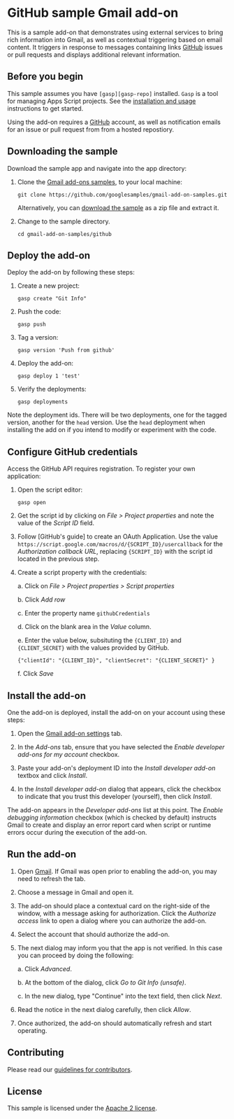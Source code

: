 # GitHub sample Gmail add-on

This is a sample add-on that demonstrates using external services to bring
rich information into Gmail, as well as contextual triggering based on
email content. It triggers in response to messages containing links
[GitHub](github) issues or pull requests and displays additional relevant
information.

<!-- TODO: Link to published version to try it out? -->

## Before you begin

This sample assumes you have `[gasp][gasp-repo]` installed. `Gasp` is a
tool for managing Apps Script projects. See the
[installation and usage](gasp-install) instructions to get started.

Using the add-on requires a [GitHub](github) account, as well as notification
emails for an issue or pull request from from a hosted repostiory.

## Downloading the sample

Download the sample app and navigate into the app directory:

1.  Clone the [Gmail add-ons samples][github-repo], to your local
    machine:

        git clone https://github.com/googlesamples/gmail-add-on-samples.git

    Alternatively, you can [download the sample][github-zip] as a zip file and
    extract it.

2.  Change to the sample directory.

        cd gmail-add-on-samples/github

## Deploy the add-on

Deploy the add-on by following these steps:

1.  Create a new project:

        gasp create "Git Info"

2.  Push the code:

        gasp push

4.  Tag a version:

        gasp version 'Push from github'

5.  Deploy the add-on:

        gasp deploy 1 'test'

6.  Verify the deployments:

        gasp deployments



Note the deployment ids. There will be two deployments, one for the tagged
version, another for the `head` version. Use the `head` deployment when
installing the add on if you intend to modify or experiment with the code.

## Configure GitHub credentials

Access the GitHub API requires registration. To register your own application:

1.  Open the script editor:

        gasp open

2.  Get the script id by clicking on *File > Project properties* and note the value of the *Script ID* field.

3.  Follow [GitHub's guide] to create an OAuth Application. Use the value `https://script.google.com/macros/d/{SCRIPT_ID}/usercallback` for the *Authorization callback URL*,
    replacing `{SCRIPT_ID}` with the script id located in the previous step.

4.  Create a script property with the credentials:

    a. Click on *File > Project properties > Script properties*
	
	b. Click *Add row*
	
	c. Enter the property name `githubCredentials`
	
	d. Click on the blank area in the *Value* column.
	
	e. Enter the value below, subsituting the `{CLIENT_ID}` and `{CLIENT_SECRET}` with the values provided
	   by GitHub.
	
	    {"clientId": "{CLIENT_ID}", "clientSecret": "{CLIENT_SECRET}" } 

	f. Click *Save*

## Install the add-on

One the add-on is deployed, install the add-on on your account using these steps:

1.  Open the [Gmail add-on settings](gmail-settings) tab.

2.  In the *Add-ons* tab, ensure that you have selected the *Enable developer
    add-ons for my account* checkbox.

3.  Paste your add-on's deployment ID into the *Install developer add-on* textbox
    and click *Install*.

4. In the *Install developer add-on* dialog that appears, click the checkbox to
   indicate that you trust this developer (yourself), then click *Install*.

The add-on appears in the *Developer add-ons* list at this point. The
*Enable debugging information* checkbox (which is checked by default) instructs
Gmail to create and display an error report card when script or runtime errors
occur during the execution of the add-on.

## Run the add-on

1.  Open [Gmail](gmail). If Gmail was open prior to enabling the add-on,
    you may need to refresh the tab.

2.  Choose a message in Gmail and open it.

3.  The add-on should place a contextual card on the right-side of the window,
    with a message asking for authorization. Click the *Authorize access* link
    to open a dialog where you can authorize the add-on.

4.  Select the account that should authorize the add-on.

5.  The next dialog may inform you that the app is not verified. In this case you
    can proceed by doing the following:

    a.  Click *Advanced*.

    b. At the bottom of the dialog, click *Go to Git Info (unsafe)*.

    c. In the new dialog, type "Continue" into the text field, then click *Next*.

6.  Read the notice in the next dialog carefully, then click *Allow*.

7.  Once authorized, the add-on should automatically refresh and start operating.

## Contributing

Please read our [guidelines for contributors][contributing].

## License

This sample is licensed under the [Apache 2 license][license].

<!-- References -->
[github]: https://github.com
[github-repo]: https://github.com/googlesamples/gmail-add-ons-samples
[github-zip]: https://github.com/googlesamples/gmail-add-ons-samples/archive/master.zip
[contributing]: https://github.com/googlesamples/gmail-add-ons-samples/blob/master/CONTRIBUTING
[license]: https://github.com/googlesamples/gmail-add-ons-samples/blob/master/LICENSE
[gasp-repo]: TODO
[gasp-install]: TODO
[gmail-setting]: https://mail.google.com/mail/#settings/addons
[gmail]: https://mail.google.com/
[lodash]: https://lodash.com/
[moment]: http://momentjs.com/
[github-oauth]: https://developer.github.com/apps/building-integrations/setting-up-and-registering-oauth-apps/registering-oauth-apps/